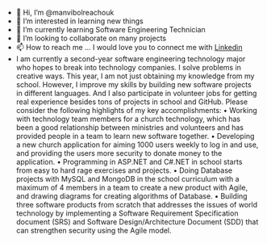 - 👋 Hi, I’m @manvibolreachouk
- 👀 I’m interested in learning new things
- 🌱 I’m currently learning Software Engineering Technician
- 💞️ I’m looking to collaborate on many projects 
- 📫 How to reach me ... I would love you to connect me with [Linkedin](https://www.linkedin.com/in/vibolreach)
- I am currently a second-year software engineering technology major who hopes to break into technology companies. I solve problems in creative ways. This year, I am not just obtaining my knowledge from my school. However, I improve my skills by building new software projects in different languages. And I also participate in volunteer jobs for getting real experience besides tons of projects in school and GitHub. Please consider the following highlights of my key accomplishments:
• Working with technology team members for a church technology, which has been a good relationship between ministries and volunteers and has provided people in a team to learn new software together. 
• Developing a new church application for aiming 1000 users weekly to log in and use, and providing the users more security to donate money to the application.
• Programming in ASP.NET and C#.NET in school starts from easy to hard rage exercises and projects.
• Doing Database projects with MySQL and MongoDB in the school curriculum with a maximum of 4 members in a team to create a new product with Agile, and drawing diagrams for creating algorithms of Database.
• Building three software products from scratch that addresses the issues of world technology by implementing a Software Requirement Specification document (SRS) and Software Design/Architecture Document (SDD) that can strengthen security using the Agile model.

<!---
manvibolreachouk/manvibolreachouk is a ✨ special ✨ repository because its `README.md` (this file) appears on your GitHub profile.
You can click the Preview link to take a look at your changes.
--->
